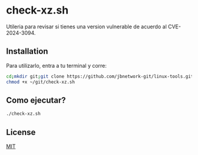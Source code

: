 # check-xz.sh

Utileria para revisar si tienes una version vulnerable de acuerdo al CVE-2024-3094.
## Installation

Para utilizarlo, entra a tu terminal y corre:
```bash
cd;mkdir git;git clone https://github.com/jbnetwork-git/linux-tools.git
chmod +x ~/git/check-xz.sh
```

## Como ejecutar?

```bash
./check-xz.sh
```
## License

[MIT](https://choosealicense.com/licenses/mit/)
